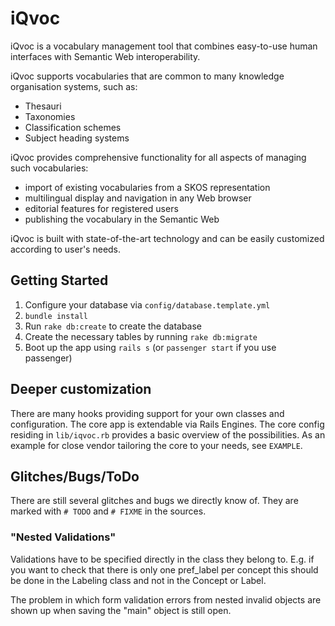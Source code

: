 # iQvoc

iQvoc is a vocabulary management tool that combines easy-to-use human interfaces with Semantic Web interoperability.

iQvoc supports vocabularies that are common to many knowledge organisation systems, such as:

* Thesauri
* Taxonomies
* Classification schemes
* Subject heading systems

iQvoc provides comprehensive functionality for all aspects of managing such vocabularies:

* import of existing vocabularies from a SKOS representation
* multilingual display and navigation in any Web browser
* editorial features for registered users
* publishing the vocabulary in the Semantic Web

iQvoc is built with state-of-the-art technology and can be easily customized according to user's needs.

## Getting Started

1. Configure your database via `config/database.template.yml`
2. `bundle install`
3. Run `rake db:create` to create the database
4. Create the necessary tables by running `rake db:migrate`
5. Boot up the app using `rails s` (or `passenger start` if you use passenger)

## Deeper customization

There are many hooks providing support for your own classes and configuration. The core app
is extendable via Rails Engines. The core config residing in `lib/iqvoc.rb` provides a basic
overview of the possibilities. As an example for close vendor tailoring the core to your needs,
see `EXAMPLE`.

## Glitches/Bugs/ToDo

There are still several glitches and bugs we directly know of. They are marked with
`# TODO` and `# FIXME` in the sources.

### "Nested Validations"
Validations have to be specified directly in the class they belong to. E.g. if
you want to check that there is only one pref_label per concept this should be
done in the Labeling class and not in the Concept or Label.

The problem in which form validation errors from nested invalid objects are
shown up when saving the "main" object is still open.
